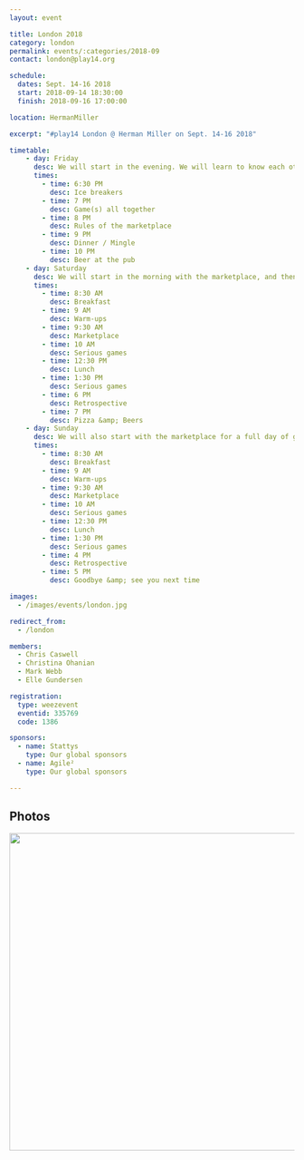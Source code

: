 ```yaml
---
layout: event

title: London 2018
category: london
permalink: events/:categories/2018-09
contact: london@play14.org

schedule:
  dates: Sept. 14-16 2018
  start: 2018-09-14 18:30:00
  finish: 2018-09-16 17:00:00

location: HermanMiller

excerpt: "#play14 London @ Herman Miller on Sept. 14-16 2018"

timetable:
    - day: Friday
      desc: We will start in the evening. We will learn to know each other and share a nice dinner all together.
      times:
        - time: 6:30 PM
          desc: Ice breakers
        - time: 7 PM
          desc: Game(s) all together
        - time: 8 PM
          desc: Rules of the marketplace
        - time: 9 PM
          desc: Dinner / Mingle
        - time: 10 PM
          desc: Beer at the pub
    - day: Saturday
      desc: We will start in the morning with the marketplace, and then we will play games all day long.
      times:
        - time: 8:30 AM
          desc: Breakfast
        - time: 9 AM
          desc: Warm-ups
        - time: 9:30 AM
          desc: Marketplace
        - time: 10 AM
          desc: Serious games
        - time: 12:30 PM
          desc: Lunch
        - time: 1:30 PM
          desc: Serious games
        - time: 6 PM
          desc: Retrospective
        - time: 7 PM
          desc: Pizza &amp; Beers
    - day: Sunday
      desc: We will also start with the marketplace for a full day of games. Whoever needs to catch a plane can leave earlier.
      times:
        - time: 8:30 AM
          desc: Breakfast
        - time: 9 AM
          desc: Warm-ups
        - time: 9:30 AM
          desc: Marketplace
        - time: 10 AM
          desc: Serious games
        - time: 12:30 PM
          desc: Lunch
        - time: 1:30 PM
          desc: Serious games
        - time: 4 PM
          desc: Retrospective
        - time: 5 PM
          desc: Goodbye &amp; see you next time

images:
  - /images/events/london.jpg

redirect_from:
  - /london

members:
  - Chris Caswell
  - Christina Ohanian
  - Mark Webb
  - Elle Gundersen

registration: 
  type: weezevent
  eventid: 335769
  code: 1386

sponsors:
  - name: Stattys
    type: Our global sponsors
  - name: Agile²
    type: Our global sponsors

---
```


## Photos

<a href='https://photos.app.goo.gl/6KvQfJxXBMaTfhBy7' target="_blank">
  <img src='https://lh3.googleusercontent.com/DyNKnU7_HujZUBlc9uIQ7xkPQkYDCIGUDr69fBJ99I68R8iRhXgc1bmfa5KoLM5cmj4ocszG2mzRF0OsosRISxRx9s5QfRSsXT0-IWgP3yyh7IJrZ0CLjSA-y6cNtW1PlChd6VVCcRR_Nh82jR5RljL0671zQRvv6Djy-qi5sfaqU_k0heiS9NkkO5h6qKWWIGLsJp77cmyjHXHaGArN7HnzeyGg5Koroz1J04VDkvtI5Jh0WKtXxr57y6ImDD2T2v9-Y5z3hs2ef412HNOZz9a-bkJfKIIRSBnhzUaZVe7ETlI60Zq5fgu5WRE5kPx7W7sNYdGJ4_B5oLJZE6eaQ42NGTORDMwyWS_6DPReSufduLFRyEUwkL_bG4xDnryqEd96YtrWgMMquY1ldkAuF4l585j6dCsZIPni29WOgmdq5fOaEjqxq76X0mrtkD9zkT370MYwfaPApaLHpIkNvh0diNz8UNtXsEwUEx9Bu0esUIX0XwAKrz2zgx0RbF15AoF1wLyQ0Vflyu9VOCsx2ACtjMpKL8Ks4lT9K_mD5GolLy5wPGQPvRh0AHnzj4_RltjenDJ9DcsA3omAPBZe69u8A-YPb_GOatC0O0TmOg3e9Uo5hANBz7Ky9n58s7OmIrD2gkwkJSfaRDpZfN8SaLG9Wjbe_4UKriuxHK4Loz7hJj-J0jaOsM4oKA=w1920-h1080-no' width="560" />
</a>


